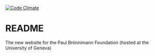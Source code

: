 [![Code Climate](https://codeclimate.com/repos/52ab1c2256b102578a048220/badges/c90dfb2251cd55695845/gpa.png)](https://codeclimate.com/repos/52ab1c2256b102578a048220/feed)

# README

The new website for the Paul Brönnimann Foundation (hosted at the University of Geneva)
